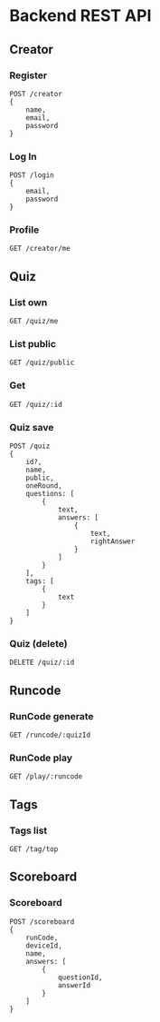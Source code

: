 # Backend REST API

## Creator

### Register
    POST /creator
    {
        name,
        email,
        password
    }
### Log In
    POST /login
    {
        email,
        password
    }
### Profile
    GET /creator/me

## Quiz

### List own
    GET /quiz/me
### List public
    GET /quiz/public
### Get
    GET /quiz/:id
### Quiz save
    POST /quiz
    {
        id?,
        name,
        public,
        oneRound,
        questions: [
            {
                text,
                answers: [
                    {
                        text,
                        rightAnswer
                    }
                ]
            }
        ],
        tags: [
            {
                text
            }
        ]
    }
### Quiz (delete)
    DELETE /quiz/:id

## Runcode

### RunCode generate
    GET /runcode/:quizId
### RunCode play
    GET /play/:runcode

## Tags

### Tags list
    GET /tag/top

## Scoreboard

### Scoreboard
    POST /scoreboard
    {
        runCode,
        deviceId,
        name,
        answers: [
            {
                questionId,
                answerId
            }
        ]
    }
